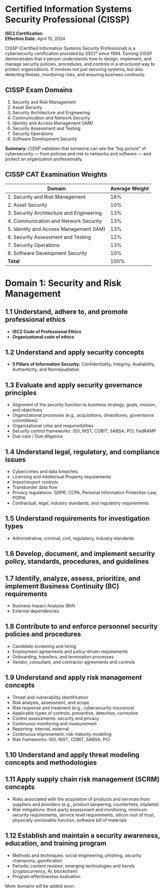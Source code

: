 # Certified Information Systems Security Professional (CISSP)

**ISC2 Certification**  
**Effective Date:** April 15, 2024

CISSP (Certified Information Systems Security Professional) is a cybersecurity certification provided by (ISC)² since 1994. Earning CISSP demonstrates that a person understands how to design, implement, and manage security policies, procedures, and controls in a structured way to protect organizations. It involves not just securing systems, but also detecting threats, monitoring risks, and ensuring business continuity.

## CISSP Exam Domains

1. Security and Risk Management
2. Asset Security
3. Security Architecture and Engineering
4. Communication and Network Security
5. Identity and Access Management (IAM)
6. Security Assessment and Testing
7. Security Operations
8. Software Development Security

**Summary:** CISSP validates that someone can see the “big picture” of cybersecurity — from policies and risk to networks and software — and protect an organization professionally.

## CISSP CAT Examination Weights

| Domain | Average Weight |
|--------|----------------|
| 1. Security and Risk Management | 16% |
| 2. Asset Security | 10% |
| 3. Security Architecture and Engineering | 13% |
| 4. Communication and Network Security | 13% |
| 5. Identity and Access Management (IAM) | 13% |
| 6. Security Assessment and Testing | 12% |
| 7. Security Operations | 13% |
| 8. Software Development Security | 10% |
| **Total** | 100% |


# Domain 1: Security and Risk Management

## 1.1 Understand, adhere to, and promote professional ethics
- **ISC2 Code of Professional Ethics**
- **Organizational code of ethics**

## 1.2 Understand and apply security concepts
- **5 Pillars of Information Security:** Confidentiality, Integrity, Availability, Authenticity, and Nonrepudiation

## 1.3 Evaluate and apply security governance principles
- Alignment of the security function to business strategy, goals, mission, and objectives
- Organizational processes (e.g., acquisitions, divestitures, governance committees)
- Organizational roles and responsibilities
- Security control frameworks: ISO, NIST, COBIT, SABSA, PCI, FedRAMP
- Due care / Due diligence

## 1.4 Understand legal, regulatory, and compliance issues
- Cybercrimes and data breaches
- Licensing and Intellectual Property requirements
- Import/export controls
- Transborder data flow
- Privacy regulations: GDPR, CCPA, Personal Information Protection Law, POPIA
- Contractual, legal, industry standards, and regulatory requirements

## 1.5 Understand requirements for investigation types
- Administrative, criminal, civil, regulatory, industry standards

## 1.6 Develop, document, and implement security policy, standards, procedures, and guidelines

## 1.7 Identify, analyze, assess, prioritize, and implement Business Continuity (BC) requirements
- Business Impact Analysis (BIA)
- External dependencies

## 1.8 Contribute to and enforce personnel security policies and procedures
- Candidate screening and hiring
- Employment agreements and policy-driven requirements
- Onboarding, transfers, and termination processes
- Vendor, consultant, and contractor agreements and controls

## 1.9 Understand and apply risk management concepts
- Threat and vulnerability identification
- Risk analysis, assessment, and scope
- Risk response and treatment (e.g., cybersecurity insurance)
- Applicable types of controls: preventive, detection, corrective
- Control assessments: security and privacy
- Continuous monitoring and measurement
- Reporting: internal, external
- Continuous improvement: risk maturity modeling
- Risk frameworks: ISO, NIST, COBIT, SABSA, PCI

## 1.10 Understand and apply threat modeling concepts and methodologies

## 1.11 Apply supply chain risk management (SCRM) concepts
- Risks associated with the acquisition of products and services from suppliers and providers (e.g., product tampering, counterfeits, implants)
- Risk mitigations: third-party assessment and monitoring, minimum security requirements, service level requirements, silicon root of trust, physically unclonable function, software bill of materials

## 1.12 Establish and maintain a security awareness, education, and training program
- Methods and techniques: social engineering, phishing, security champions, gamification
- Periodic content reviews: emerging technologies and trends (cryptocurrency, AI, blockchain)
- Program effectiveness evaluation

More domains will be added soon.
